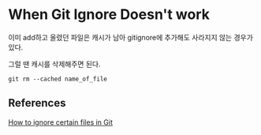 # When Git Ignore Doesn't work

이미 add하고 올렸던 파일은 캐시가 남아 gitignore에 추가해도
사라지지 않는 경우가 있다.

그럴 땐 캐시를 삭제해주면 된다.

```shell
git rm --cached name_of_file
```

## References

[How to ignore certain files in Git](http://stackoverflow.com/questions/4308610/how-to-ignore-certain-files-in-git)
